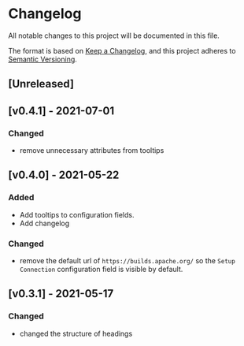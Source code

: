 # Changelog

All notable changes to this project will be documented in this file.

The format is based on [Keep a Changelog](https://keepachangelog.com/en/1.0.0/),
and this project adheres to [Semantic Versioning](https://semver.org/spec/v2.0.0.html).

## [Unreleased]

## [v0.4.1] - 2021-07-01
### Changed
* remove unnecessary attributes from tooltips

## [v0.4.0] - 2021-05-22
### Added 
* Add tooltips to configuration fields.
* Add changelog

### Changed
* remove the default url of `https://builds.apache.org/` so the `Setup Connection` configuration field is visible by default.


## [v0.3.1] - 2021-05-17
### Changed
* changed the structure of headings
